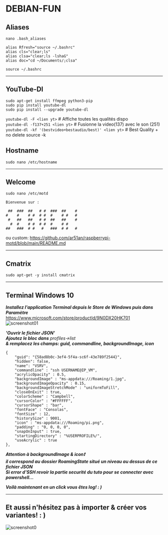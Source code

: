 #   DEBIAN-FUN  
## Aliases  
`nano .bash_aliases`  

    alias Rfresh="source ~/.bashrc"
    alias cls="clear;ls"
    alias clsa="clear;ls -lshaG"
    alias doc="cd ~/Documents/;clsa"

`source ~/.bashrc`  
___  

##  YouTube-Dl  
`sudo apt-get install ffmpeg python3-pip`  
`sudo pip install youtube-dl`  
`sudo pip install --upgrade youtube-dl`  

`youtube-dl -F <lien yt>` # Affiche toutes les qualités dispo  
`youtube-dl -f137+251 <lien yt>` # Fusionne la video(137) avec le son (251)  
`youtube-dl -kf '(bestvideo+bestaudio/best)' <lien yt>` # Best Quality + no delete source -k  

## Hostname  
`sudo nano /etc/hostname`  
___  

## Welcome  
`sudo nano /etc/motd`  

    Bienvenue sur : 
    
     ##  ###  ##   # #  ###  ##    # 
    #    #    # #  # #  #    # #   # 
     #   ##   ##   # #  ##   ##    # 
      #  #    # #  # #  #    # #     
    ##   ###  # #   #   ###  # #   #                            

ou custom: https://github.com/ar51an/raspberrypi-motd/blob/main/README.md
___  

## Cmatrix  
`sudo apt-get -y install cmatrix`  
___  

## Terminal Windows 10  
***Installez l'application Terminal depuis le Store de Windows puis dans Paramètre***  
https://www.microsoft.com/store/productId/9N0DX20HK701
![screenshot01](IMG/10-debian-fun/01.png)  

***'Ouvrir le fichier JSON'***  
***Ajoutez le bloc dans*** _profiles->list_  
***& remplacez les champs: guid, commandline, backgroundImage, icon***  

    {
        "guid": "{58ad8b0c-3ef4-5f4a-sc6f-43e789f2544}",
        "hidden": false,
        "name": "VSRV",                
        "commandline" : "ssh USERNAME@IP_VM",
        "acrylicOpacity" : 0.5,
        "backgroundImage" : "ms-appdata:///Roaming/1.jpg",
        "backgroundImageOpacity" : 0.15,
        "backgroundImageStretchMode" : "uniformToFill",
        "closeOnExit" : true,
        "colorScheme" : "Campbell",
        "cursorColor" : "#FFFFFF",
        "cursorShape" : "bar",
        "fontFace" : "Consolas",
        "fontSize" : 12,
        "historySize" : 9001,
        "icon" : "ms-appdata:///Roaming/pi.png",
        "padding" : "0, 0, 0, 0",
        "snapOnInput" : true,
        "startingDirectory" : "%USERPROFILE%/",
        "useAcrylic" : true 
    },

***Attention à backgroundImage & icon❗***  
***il correspond au dossier RoamingState situé un niveau au dessus de ce fichier JSON***  
***Si error d'SSH revoir la partie securité du tuto pour se connecter avec powershell...***  

***Voilà maintenant en un click vous êtes log! : )***  
___  

##  Et aussi n'hésitez pas à importer & créer vos variantes! : )  
![screenshot0](IMG/10-debian-fun/00.png)